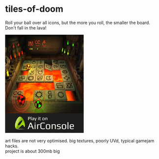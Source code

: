 # tiles-of-doom

Roll your ball over all icons, but the more you roll, the smaller the board. Don't fall in the lava!

![](gameplay.gif)

art files are not very optimised. big textures, poorly UVd, typical gamejam hacks.  
project is about 300mb big
